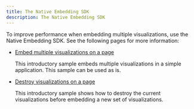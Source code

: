 ```yaml
---
title: The Native Embedding SDK
description: The Native Embedding SDK
---
```


<Available since="2021 Update 9 (May 2023)"/>

To improve performance when embedding multiple visualizations, use the Native Embedding SDK. See the following pages for more information:

- [Embed multiple visualizations on a page](embed-multiple-viz.md)

  This introductory sample embeds multiple visualizations in a simple application. This sample can be used as is.

- [Destroy visualizations on a page](destroy-multiple-viz.md)

  This introductory sample shows how to destroy the current visualizations before embedding a new set of visualizations.
